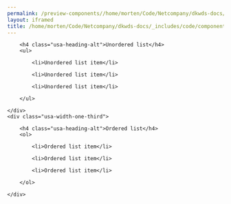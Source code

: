 ```yaml
--- 
permalink: /preview-components//home/morten/Code/Netcompany/dkwds-docs/_includes/code/components/lists.html
layout: iframed 
title: /home/morten/Code/Netcompany/dkwds-docs/_includes/code/components/lists.html
---
```

<div class="usa-grid-full">
    <div class="usa-width-one-third">

        <h4 class="usa-heading-alt">Unordered list</h4>
        <ul>

            <li>Unordered list item</li>

            <li>Unordered list item</li>

            <li>Unordered list item</li>

        </ul>

    </div>
    <div class="usa-width-one-third">

        <h4 class="usa-heading-alt">Ordered list</h4>
        <ol>

            <li>Ordered list item</li>

            <li>Ordered list item</li>

            <li>Ordered list item</li>

        </ol>

    </div>
</div>

<style scoped>
    h4 {
        margin-bottom: 1rem;
    }

    .usa-grid-full .usa-width-one-third:first-of-type {
        margin-bottom: 30px;
    }
</style>